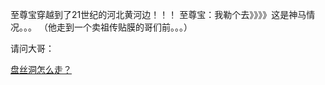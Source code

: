 至尊宝穿越到了21世纪的河北黄河边！！！
至尊宝：我勒个去》》》》这是神马情况。。。
（他走到一个卖祖传贴膜的哥们前。。。）


请问大哥：



[盘丝洞怎么走？](sell_film/sell_film.md)